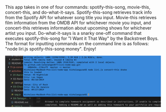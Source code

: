 This app takes in one of four commands: spotify-this-song, movie-this, concert-this, and do-what-it-says. Spotify-this-song retrieves track info from the Spotify API for whatever song title you input. Movie-this retrieves film information from the OMDB API for whichever movie you input, and concert-this retrieves information about upcoming shows for whichever artist you input. Do-what-it-says is a snarky one-off command that executes spotify-this-song for "I Want it That Way" by the Backstreet Boys. The format for inputting commands on the command line is as follows: "node liri.js spotify-this-song money". Enjoy!

<img src="./Screen Shot 2019-05-14 at 9.48.02 PM.png">
